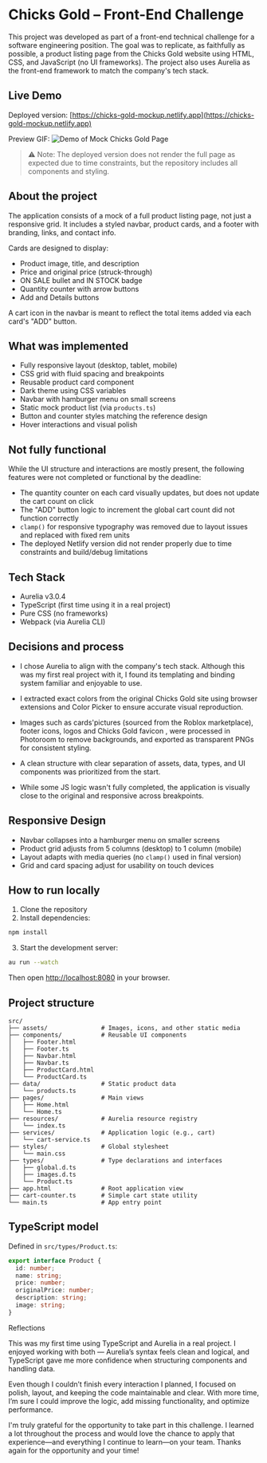 # Chicks Gold – Front-End Challenge

This project was developed as part of a front-end technical challenge for a software engineering position. The goal was to replicate, as faithfully as possible, a product listing page from the Chicks Gold website using HTML, CSS, and JavaScript (no UI frameworks). The project also uses Aurelia as the front-end framework to match the company's tech stack.

## Live Demo

Deployed version: [https://chicks-gold-mockup.netlify.app](https://chicks-gold-mockup.netlify.app)

Preview GIF: ![Demo of Mock Chicks Gold Page](src/assets/chicks_gold_page_preview.gif)


> ⚠ Note: The deployed version does not render the full page as expected due to time constraints, but the repository includes all components and styling.

## About the project

The application consists of a mock of a full product listing page, not just a responsive grid. It includes a styled navbar, product cards, and a footer with branding, links, and contact info.

Cards are designed to display:
- Product image, title, and description
- Price and original price (struck-through)
- ON SALE bullet and IN STOCK badge
- Quantity counter with arrow buttons
- Add and Details buttons

A cart icon in the navbar is meant to reflect the total items added via each card's "ADD" button.

## What was implemented

- Fully responsive layout (desktop, tablet, mobile)
- CSS grid with fluid spacing and breakpoints
- Reusable product card component
- Dark theme using CSS variables
- Navbar with hamburger menu on small screens
- Static mock product list (via `products.ts`)
- Button and counter styles matching the reference design
- Hover interactions and visual polish

## Not fully functional

While the UI structure and interactions are mostly present, the following features were not completed or functional by the deadline:

- The quantity counter on each card visually updates, but does not update the cart count on click
- The "ADD" button logic to increment the global cart count did not function correctly
- `clamp()` for responsive typography was removed due to layout issues and replaced with fixed rem units
- The deployed Netlify version did not render properly due to time constraints and build/debug limitations

## Tech Stack

- Aurelia v3.0.4
- TypeScript (first time using it in a real project)
- Pure CSS (no frameworks)
- Webpack (via Aurelia CLI)

## Decisions and process

- I chose Aurelia to align with the company's tech stack. Although this was my first real project with it, I found its templating and binding system familiar and enjoyable to use.

- I extracted exact colors from the original Chicks Gold site using browser extensions and Color Picker to ensure accurate visual reproduction.

- Images such as cards'pictures (sourced from the Roblox marketplace), footer icons, logos and Chicks Gold favicon , were processed in Photoroom to remove backgrounds, and exported as transparent PNGs for consistent styling.

- A clean structure with clear separation of assets, data, types, and UI components was prioritized from the start.

- While some JS logic wasn't fully completed, the application is visually close to the original and responsive across breakpoints.

## Responsive Design

- Navbar collapses into a hamburger menu on smaller screens
- Product grid adjusts from 5 columns (desktop) to 1 column (mobile)
- Layout adapts with media queries (no `clamp()` used in final version)
- Grid and card spacing adjust for usability on touch devices

## How to run locally

1. Clone the repository  
2. Install dependencies:

```bash
npm install
```

3. Start the development server:

```bash
au run --watch
```

Then open [http://localhost:8080](http://localhost:8080) in your browser.

## Project structure

```
src/
├── assets/               # Images, icons, and other static media
├── components/           # Reusable UI components
│   ├── Footer.html
│   ├── Footer.ts
│   ├── Navbar.html
│   ├── Navbar.ts
│   ├── ProductCard.html
│   └── ProductCard.ts
├── data/                 # Static product data
│   └── products.ts
├── pages/                # Main views
│   ├── Home.html
│   └── Home.ts
├── resources/            # Aurelia resource registry
│   └── index.ts
├── services/             # Application logic (e.g., cart)
│   └── cart-service.ts
├── styles/               # Global stylesheet
│   └── main.css
├── types/                # Type declarations and interfaces
│   ├── global.d.ts
│   ├── images.d.ts
│   └── Product.ts
├── app.html              # Root application view
├── cart-counter.ts       # Simple cart state utility
└── main.ts               # App entry point
```

## TypeScript model

Defined in `src/types/Product.ts`:

```ts
export interface Product {
  id: number;
  name: string;
  price: number;
  originalPrice: number;
  description: string;
  image: string;
}
```

Reflections

This was my first time using TypeScript and Aurelia in a real project. I enjoyed working with both — Aurelia’s syntax feels clean and logical, and TypeScript gave me more confidence when structuring components and handling data.

Even though I couldn’t finish every interaction I planned, I focused on polish, layout, and keeping the code maintainable and clear. With more time, I’m sure I could improve the logic, add missing functionality, and optimize performance.

I'm truly grateful for the opportunity to take part in this challenge. I learned a lot throughout the process and would love the chance to apply that experience—and everything I continue to learn—on your team. Thanks again for the opportunity and your time!
